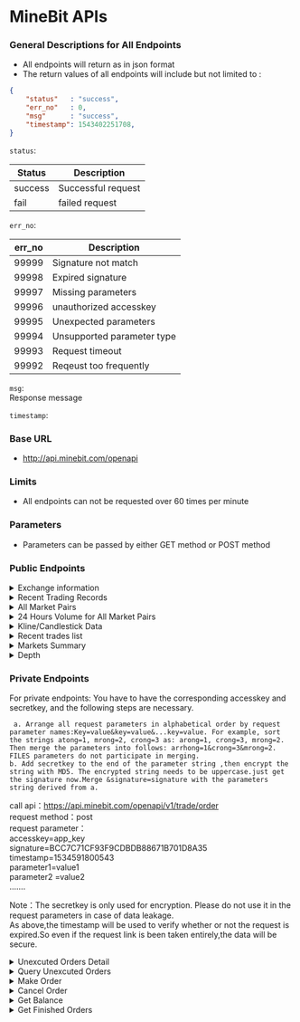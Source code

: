 # MineBit APIs

### General Descriptions for All Endpoints

* All endpoints will return as in json format
* The return values of all endpoints will include but not limited to :
```json
{
    "status"   : "success",
    "err_no"   : 0,
    "msg"      : "success",
    "timestamp": 1543402251708,
}
```
```status```:    

Status | Description       
------------ | ------------   
success | Successful request    
fail | failed request    

```err_no```:        
  
err_no | Description   
------------ | ------------    
99999 | Signature not match      
99998 | Expired signature     
99997 | Missing parameters     
99996 | unauthorized accesskey    
99995 | Unexpected parameters     
99994 | Unsupported parameter type    
99993 | Request timeout      
99992 | Reqeust too frequently     


```msg```:       
Response message         

```timestamp```:          


### Base URL
* http://api.minebit.com/openapi

### Limits

* All endpoints can not be requested over 60 times per minute      

### Parameters

* Parameters can be passed by either GET method or POST    method      

### Public Endpoints

<details><summary>Exchange information</summary>

    /openapi/v1/market/exchangeInfo    

Get exchange general information    

Parameters:
```
NO PARAMETERS REQUIRED
```

Responses:
```
{
    "timezone": "UTC",
    "serverTime": 1543413226042,
    "exchangeFilters": [],
    "symbols": [{
        "symbol": "ETH_BTC",
        "status": "TRADING",
        "baseAsset": "ETH",
        "quoteAsset": "BTC",
        "baseAssetPrecision": 8,
        "quotePrecision": 8,
        "orderTypes": ["LIMIT"],
        "icebergAllowed": false,
        "filters": [{
            "minPrice": "0.00280266",
            "maxPrice": "0.28026610",
            "filterType": "PRICE_FILTER",
            "tickSize": "0.00000100"
        }, {
            "stepSize": "0.00000100",
            "filterType": "LOT_SIZE",
            "maxQty": "50000000.00000000",
            "minQty": "0.01000000"
        }]
    }, {
        "symbol": "ELF_BTC",
        "status": "TRADING",
        "baseAsset": "ELF",
        "quoteAsset": "BTC",
        "baseAssetPrecision": 8,
        "quotePrecision": 8,
        "orderTypes": ["LIMIT"],
        "icebergAllowed": false,
        "filters": [{
            "minPrice": "0.00000294",
            "maxPrice": "0.00029350",
            "filterType": "PRICE_FILTER",
            "tickSize": "0.00000100"
        }, {
            "stepSize": "0.00000100",
            "filterType": "LOT_SIZE",
            "maxQty": "50000000.00000000",
            "minQty": "0.01000000"
        }]
    }, {
        "symbol": "MBT_ETH",
        "status": "TRADING",
        "baseAsset": "MBT",
        "quoteAsset": "ETH",
        "baseAssetPrecision": 8,
        "quotePrecision": 8,
        "orderTypes": ["LIMIT"],
        "icebergAllowed": false,
        "filters": [{
            "minPrice": "0.00001140",
            "maxPrice": "0.00114000",
            "filterType": "PRICE_FILTER",
            "tickSize": "0.00000100"
        }, {
            "stepSize": "0.00000100",
            "filterType": "LOT_SIZE",
            "maxQty": "50000000.00000000",
            "minQty": "0.01000000"
        }]
    }, {
        "symbol": "ELF_ETH",
        "status": "TRADING",
        "baseAsset": "ELF",
        "quoteAsset": "ETH",
        "baseAssetPrecision": 8,
        "quotePrecision": 8,
        "orderTypes": ["LIMIT"],
        "icebergAllowed": false,
        "filters": [{
            "minPrice": "0.00010448",
            "maxPrice": "0.01044790",
            "filterType": "PRICE_FILTER",
            "tickSize": "0.00000100"
        }, {
            "stepSize": "0.00000100",
            "filterType": "LOT_SIZE",
            "maxQty": "50000000.00000000",
            "minQty": "0.01000000"
        }]
    }, {
        "symbol": "WTC_ETH",
        "status": "TRADING",
        "baseAsset": "WTC",
        "quoteAsset": "ETH",
        "baseAssetPrecision": 8,
        "quotePrecision": 8,
        "orderTypes": ["LIMIT"],
        "icebergAllowed": false,
        "filters": [{
            "minPrice": "0.00100077",
            "maxPrice": "0.10007680",
            "filterType": "PRICE_FILTER",
            "tickSize": "0.00000100"
        }, {
            "stepSize": "0.00000100",
            "filterType": "LOT_SIZE",
            "maxQty": "50000000.00000000",
            "minQty": "0.01000000"
        }]
    }, {
        "symbol": "LRC_ETH",
        "status": "TRADING",
        "baseAsset": "LRC",
        "quoteAsset": "ETH",
        "baseAssetPrecision": 8,
        "quotePrecision": 8,
        "orderTypes": ["LIMIT"],
        "icebergAllowed": false,
        "filters": [{
            "minPrice": "0.00003300",
            "maxPrice": "0.00330020",
            "filterType": "PRICE_FILTER",
            "tickSize": "0.00000100"
        }, {
            "stepSize": "0.00000100",
            "filterType": "LOT_SIZE",
            "maxQty": "50000000.00000000",
            "minQty": "0.01000000"
        }]
    }, {
        "symbol": "KST_ETH",
        "status": "TRADING",
        "baseAsset": "KST",
        "quoteAsset": "ETH",
        "baseAssetPrecision": 8,
        "quotePrecision": 8,
        "orderTypes": ["LIMIT"],
        "icebergAllowed": false,
        "filters": [{
            "minPrice": "0.00000771",
            "maxPrice": "0.00077050",
            "filterType": "PRICE_FILTER",
            "tickSize": "0.00000100"
        }, {
            "stepSize": "0.00000100",
            "filterType": "LOT_SIZE",
            "maxQty": "50000000.00000000",
            "minQty": "0.01000000"
        }]
    }, {
        "symbol": "BTC_USDT",
        "status": "TRADING",
        "baseAsset": "BTC",
        "quoteAsset": "USDT",
        "baseAssetPrecision": 8,
        "quotePrecision": 8,
        "orderTypes": ["LIMIT"],
        "icebergAllowed": false,
        "filters": [{
            "minPrice": "418.30400000",
            "maxPrice": "41830.40000000",
            "filterType": "PRICE_FILTER",
            "tickSize": "0.00000100"
        }, {
            "stepSize": "0.00000100",
            "filterType": "LOT_SIZE",
            "maxQty": "50000000.00000000",
            "minQty": "0.01000000"
        }]
    }, {
        "symbol": "ETH_USDT",
        "status": "TRADING",
        "baseAsset": "ETH",
        "quoteAsset": "USDT",
        "baseAssetPrecision": 8,
        "quotePrecision": 8,
        "orderTypes": ["LIMIT"],
        "icebergAllowed": false,
        "filters": [{
            "minPrice": "11.71600000",
            "maxPrice": "1171.60000000",
            "filterType": "PRICE_FILTER",
            "tickSize": "0.00000100"
        }, {
            "stepSize": "0.00000100",
            "filterType": "LOT_SIZE",
            "maxQty": "50000000.00000000",
            "minQty": "0.01000000"
        }]
    }],
    "rateLimits": [{
        "rateLimitType": "REQUEST_WEIGHT",
        "interval": "MINUTE",
        "intervalNum": 1,
        "limit": 1200
    }, {
        "rateLimitType": "ORDERS",
        "interval": "SECOND",
        "intervalNum": 1,
        "limit": 10
    }, {
        "rateLimitType": "ORDERS",
        "interval": "DAY",
        "intervalNum": 1,
        "limit": 100000
    }]
}
```
</details>

<details><summary>Recent Trading Records</summary>

    /openapi/v1/market/transaction_record

Get recent trading records, 100 at most.

Parameters:
``` 
{
    "symbol" : "btc_usdt", // market pair, separate by "_"
    "size"   : "10", // optional, 1-100
}
```

Responses:
```
{
    "status": "success",
    "ch": "market.btc_usdt.trade.detail",
    "err_no": 0,
    "msg": "success",
    "timestamp": 1543402521132,
    "data": [
        {
            "timestamp": 1543402413,
            "price": 4090.4,
            "amount": 0.0276,
            "side": "sell"
        }
    ]
}
```
</details>

<details><summary>All Market Pairs</summary>

    /openapi/v1/market/products

Get all available market pairs.

Parameters:
```
NO PARAMETERS REQUIRED
```

Responses:
```
{
    "status":"success",
    "err_no":0,
    "msg":"success",
    "data":[  // entry list 
        {  
            "id":"ETH_BTC",     // market pair 
            "fromSymbol":"ETH", // major part
            "toSymbol":"BTC"    // minor part
        },
    ],
}
```

</details>

<details><summary>24 Hours Volume for All Market Pairs</summary>

    /openapi/v1/market/all_quote
Get volumes of all market pairs in pass 24 hours

Parameters:
```
NO PARAMETERS REQUIRED
```

Responses:
```
{
    "status": "success",
    "err_no": 0,
    "msg"   : "success",
    "data": [
        {
            "id": 1534636800,
            "close": 0.06,
            "vol": 1074.4,
            "amount": 1074.4,
            "count": 559,
            "high": 22,
            "low": 0.04,
            "open": 9,
            "symbol": "eth_btc"
        }
    ]
}
```
</details>

<details><summary>Kline/Candlestick Data</summary>
    
    /openapi/v1/market/history
Get Klines or candlestick charts

Parameters:
```
{
    "symbol" : "btc_usdt", //market pair, get all available pair
    "period" : "1min", // available periods 1min, 5min, 15min, 30min, 60min, 1day, 1mon, 1week, 1year
    "size"   : "10", // 1 - 300
}
```

Responses:
```
{
    "status": "success",
    "ch": "market.btc_usdt.kline.1min", // will not be used
    "err_no": 0,
    "msg": "success",
    "timestamp": 1543412353359,
    "data": [                             // entry list 
        {
            "id"     : 1543415340 // timestamp
            "close"  : 4196.16,   // closing price
            "vol"    : 2480.6624, // total price of transactions as last part of pair,usdt in this case
            "amount" : 0.5909,    // total amount of transactions as first part of pair, btc in this case
            "count"  : 8,         // amount of complete transactions 
            "high"   : 4199.8,    // highest price
            "low"    : 4195.96,   // lowest price
            "open"   : 4199.8     // openning price
        }
    ]
}
```
</details>

<details><summary>Recent trades list</summary>

    /openapi/v1/market/transaction_record
Returns the entries of successful transactions by specific market pair

Parameters:
```
{
    "symbol" : "btc_usdt", //market pair, get all available pair
    "size" : "10", // 1 - 100
}
```

Responses:
```
{
    "status": "success", // return "fail" if request failed
    "ch": "market.btc_usdt.trade.detail", // will not be used
    "err_no": 0, // 0 for successful request and 99992 for request too frequently
    "msg": "success", // return message
    "timestamp": 1543402521132, //Responses time
    "data": [ // entry list of transactions
        {
            "timestamp": 1543402413, // when this transaction was finished
            "price": 4090.4, // the price of this transaction as in last part of pair, usdt in this case
            "amount": 0.0276, // the amount of the first part of this pair, btc in this case
            "side": "sell" // sell for a selling transaction and buy for a buying transaction
        }
    ]
}
```

</details>

<details><summary>Markets Summary</summary>

    POST /openapi/v1/market/quote

Get daily markets summary

Parameters:
```
{
    "symbol" : "eth_btc"
}
```

Responses:
```
{
    "status": "success",
    "err_no": 0,
    "msg": "success",
    "data": [
        {
            "close": 9,
            "vol": 81.355,
            "amount": 81.355,
            "count": 69,
            "high": 13,
            "low": 0.000001,
            "open": 0.01,
            "symbol": "eth_btc",
            "buy": 6,
            "sell": 9
        }
    ]
}
```

</details>

<details><summary>Depth</summary>

    openapi/v1/market/depth

Depth

Parameters:
```
{
    "symbol" : "eth_btc",
    "type"   : "1", 
    "side"   : "0"
}
```

Responses:
```
{
    "status": "success",
    "err_no": 0,
    "msg": "get depth success",
    "data": {
        "depth": {
            "buy": [
                {
                    "price": 0.05,
                    "amount": 9.807
                }
            ],
            "sell": [
                {
                    "price": 0.1,
                    "amount": 1.029
                }
            ]
        }
    }
}
```



</details>

### Private Endpoints

For private endpoints:
You have to have the corresponding accesskey and secretkey,
and the following steps are necessary.

```
 a. Arrange all request parameters in alphabetical order by request parameter names:Key=value&key=value&...key=value. For example, sort the strings atong=1, mrong=2, crong=3 as: arong=1, crong=3, mrong=2. Then merge the parameters into follows: arrhong=1&crong=3&mrong=2. FILES parameters do not participate in merging.
b. Add secretkey to the end of the parameter string ,then encrypt the string with MD5. The encrypted string needs to be uppercase.just get the signature now.Merge &signature=signature with the parameters string derived from a.
```

call api：https://api.minebit.com/openapi/v1/trade/order  
request method：post    
request parameter：    
accesskey=app_key    
signature=BCC7C71CF93F9CDBDB88671B701D8A35    
timestamp=1534591800543    
parameter1=value1    
parameter2 =value2    
…….    

Note：The secretkey is only used for encryption. Please do not use it in the request parameters in case of data leakage.    
As above,the timestamp will be used to verify whether or not the request is expired.So even if the request link is been taken entirely,the data will be secure.    

<details><summary>Unexcuted Orders Detail</summary>

    POST /openapi/v1/trade/order_info

Get unexcuted orders detail

Parameters:
```
{
    "accesskey" : "access key",
    "timestamp" : "timestamp",
    "signature" : "signature",
    "order_id"  : "order id",
    "symbol"    : "trading pair"
}
```

Responses:
```
{
    "status": "success",
    "err_no": 0,
    "msg": "get order detail success.",
    "data": {
        "error": null,n
        "result": {
            "amount": "0.05",
            "addtime": 1534322265304,
            "deal_amount": "0",
            "order_id": 1888,
            "avg_price": "0.1",
            "status": 0,
            "type": 1,
            "side": 1,
            "symbol": "eth_btc"
        },
        "id": 1534336146847
    }
}
```


</details>

<details><summary>Query Unexcuted Orders</summary>

    POST /openapi/v1/trade/pending_orders

query unexcuted orders

Parameters:
```
{
    "accesskey" : "access key",
    "timestamp" : "timestamp",
    "signature" : "signature",
    "order_id"  : "order id",
    "symbol"    : "trading pair",
    "offset"    : 0, 
    "limit"     : 10, // how much entries will be return
    "type"      : 1,  // 1 限价值, 2 市价值 (optional)
    "side"      : 0,  // 0=>all, 1=>for buying, 2=>for selling 
}
```

Responses:
```
{
    "status": "success",
    "err_no": 0,
    "msg": "get pending orders success",
    "data": [
        {
            "side":2,
            "addtime": 1534265644610,
            "type": 1,
            "price": "0.1",
            "deal_amount": "0e-16",
            "order_id": 1867,
            "amount": "0.12",
            "symbol": "eth_btc"
        }
    ]
}
```

</details>



<details><summary>Make Order</summary>

    POST /openapi/v1/trade/order

Make order

Parameter:
```
{
    "accesskey" : "access key",
    "timestamp" : "timestamp",
    "signature" : "signature",
    "price"     : "price",
    "amount"    : "amount",
    "symbol"    : "trading pair",
    "type"      : 1,  // 1 limit order, 2 market order (optional)
    "side"      : 0,  // 0=>all, 1=>for buying, 2=>for selling 
}
```

Responses:
```
{
    "status": "success",
    "err_no": 0,
    "msg": "put order success",
    "data": {
        "error": null,
        "result": {
            "order_id": 116783
        },
        "id": 1534590591
    }
}
```

</details>



<details><summary>Cancel Order</summary>

    POST /openapi/v1/trade/cancel_order

Cancel order by order id

Parameter:
```
{
    "accesskey" : "access key",
    "timestamp" : "timestamp",
    "signature" : "signature",
    "order_id"  : "order id",
    "symbol"    : "trading pair",
}
```

Responses:
```
{
    "status": "success",
    "err_no": 0,
    "msg": "put order success",
    "data": {
        "error": null,
        "result": {
            "order_id": 116783
        },
        "id": 1534590591
    }
}
```

</details>


<details><summary>Get Balance</summary>

    POST /openapi/v1/userasset/balances

Get balance

Parameter:
```
{
    "accesskey" : "access key",
    "timestamp" : "timestamp",
    "signature" : "signature",
    "coin"      : "coin",
}
```

Responses:
```
{
    "status": "success",
    "err_no": 0,
    "msg": "get user total balance success.",
    "data": [
        {
            "coinname": "eos",
            "coin_amount": "0",
            "coin_trade_frozen": "0"
        },
    ]
}
```

</details>



<details><summary>Get Finished Orders</summary>

    POST /openapi/v1/trade/finished_orders

Get Finished_orders

Parameter:
```
{
    "accesskey" : "access key",
    "timestamp" : "timestamp",
    "signature" : "signature",
    "order_id"  : "order id",
    "symbol"    : "trading pair",
    "offset"    : 0, 
    "limit"     : 10, // how much entries will be return
    "type"      : 1,  // 1 limit order, 2 market order (temporary disabled)
    "side"      : 0,  // 0=>all, 1=>for buying, 2=>for selling 
}
```

Responses:
```
{
    "status": "success",
    "err_no": 0,
    "msg": "get finished orders success.",
    "data": [
        {
            "side": 2,
            "addtime": 1534677163694,
            "type": 1,
            "price": "0.5",
            "avg_price": 0.093,
            "amount": "1",
            "symbol": "eth_btc",
            "finishtime": 1534924649050,
            "status": 1,
            "deal_amount": "0.068122",
            "order_id": 116875
        }
    ]
}
```

</details>


